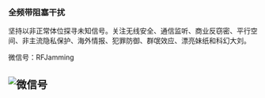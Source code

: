 

### 全频带阻塞干扰

坚持以非正常体位探寻未知信号。关注无线安全、通信监听、商业反窃密、平行空间、非主流隐私保护、海外情报、犯罪防御、群氓效应、漂亮妹纸和科幻大刘。

微信号：RFJamming

![微信号](https://mp.weixin.qq.com/mp/qrcode?scene=10000004&size=102&__biz=MzIzMzE2OTQyNA==&mid=2648946598&idx=1&sn=6265bbaad4df231c901cc9c52f4c3b24&send_time=)
---

